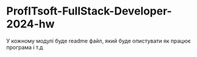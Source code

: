 # ProfITsoft-FullStack-Developer-2024-hw

У кожному модулі буде readme файл, який буде опистувати як працює програма і т.д
